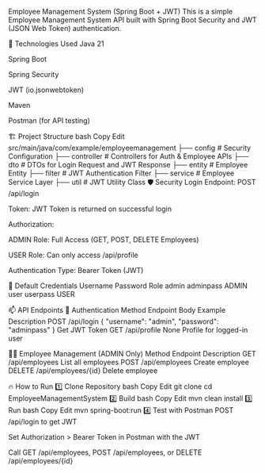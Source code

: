 Employee Management System (Spring Boot + JWT)
This is a simple Employee Management System API built with Spring Boot Security and JWT (JSON Web Token) authentication.

🔧 Technologies Used
Java 21

Spring Boot

Spring Security

JWT (io.jsonwebtoken)

Maven

Postman (for API testing)

🏗️ Project Structure
bash
Copy
Edit
src/main/java/com/example/employeemanagement
├── config           # Security Configuration
├── controller       # Controllers for Auth & Employee APIs
├── dto              # DTOs for Login Request and JWT Response
├── entity           # Employee Entity
├── filter           # JWT Authentication Filter
├── service          # Employee Service Layer
├── util             # JWT Utility Class
🛡️ Security
Login Endpoint: POST /api/login

Token: JWT Token is returned on successful login

Authorization:

ADMIN Role: Full Access (GET, POST, DELETE Employees)

USER Role: Can only access /api/profile

Authentication Type: Bearer Token (JWT)

🔑 Default Credentials
Username	Password	Role
admin	adminpass	ADMIN
user	userpass	USER

📫 API Endpoints
🔐 Authentication
Method	Endpoint	Body Example	Description
POST	/api/login	{ "username": "admin", "password": "adminpass" }	Get JWT Token
GET	/api/profile	None	Profile for logged-in user

👨‍💼 Employee Management (ADMIN Only)
Method	Endpoint	Description
GET	/api/employees	List all employees
POST	/api/employees	Create employee
DELETE	/api/employees/{id}	Delete employee

🔥 How to Run
1️⃣ Clone Repository
bash
Copy
Edit
git clone <your-repo-url>
cd EmployeeManagementSystem
2️⃣ Build
bash
Copy
Edit
mvn clean install
3️⃣ Run
bash
Copy
Edit
mvn spring-boot:run
4️⃣ Test with Postman
POST /api/login to get JWT

Set Authorization > Bearer Token in Postman with the JWT

Call GET /api/employees, POST /api/employees, or DELETE /api/employees/{id}

